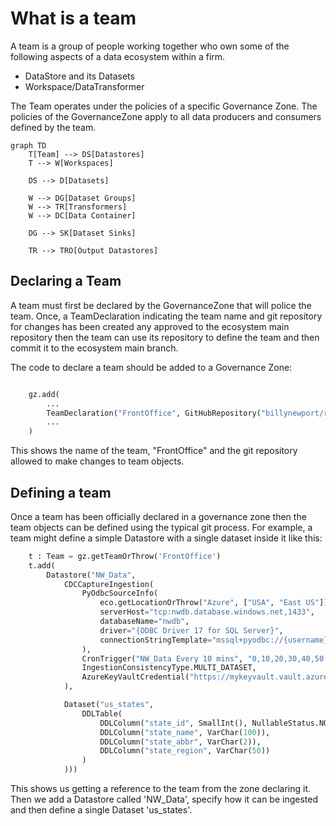 [//]: # (FILEPATH: /Users/billy/Documents/Code/datasurface/docs/Teams.md)

# What is a team

A team is a group of people working together who own some of the following aspects of a data ecosystem within a firm.

- DataStore and its Datasets
- Workspace/DataTransformer

The Team operates under the policies of a specific Governance Zone. The policies of the GovernanceZone apply to all data producers and consumers defined by the team.

```mermaid
graph TD
    T[Team] --> DS[Datastores]
    T --> W[Workspaces]

    DS --> D[Datasets]

    W --> DG[Dataset Groups]
    W --> TR[Transformers]
    W --> DC[Data Container]

    DG --> SK[Dataset Sinks]

    TR --> TRO[Output Datastores]
```

## Declaring a Team

A team must first be declared by the GovernanceZone that will police the team. Once, a TeamDeclaration indicating the team name and git repository for changes has been created any approved to the ecosystem main repository then the team can use its repository to define the team and then commit it to the ecosystem main branch.

The code to declare a team should be added to a Governance Zone:

```python

    gz.add(
        ...
        TeamDeclaration("FrontOffice", GitHubRepository("billynewport/repo", "FOmain")),
        ...
    )
```

This shows the name of the team, "FrontOffice" and the git repository allowed to make changes to team objects.

## Defining a team

Once a team has been officially declared in a governance zone then the team objects can be defined using the typical git process. For example, a team might define a simple Datastore with a single dataset inside it like this:

```python
    t : Team = gz.getTeamOrThrow('FrontOffice')
    t.add(
        Datastore("NW_Data",
            CDCCaptureIngestion(
                PyOdbcSourceInfo(
                    eco.getLocationOrThrow("Azure", ["USA", "East US"]), # Where is the database
                    serverHost="tcp:nwdb.database.windows.net,1433",
                    databaseName="nwdb",
                    driver="{ODBC Driver 17 for SQL Server}",
                    connectionStringTemplate="mssql+pyodbc://{username}:{password}@{serverHost}/{databaseName}?driver={driver}"
                ),
                CronTrigger("NW_Data Every 10 mins", "0,10,20,30,40,50 * * * *"),
                IngestionConsistencyType.MULTI_DATASET,
                AzureKeyVaultCredential("https://mykeyvault.vault.azure.net", "NWDB_Creds")
            ),

            Dataset("us_states",
                DDLTable(
                    DDLColumn("state_id", SmallInt(), NullableStatus.NOT_NULLABLE, PrimaryKeyStatus.PK),
                    DDLColumn("state_name", VarChar(100)),
                    DDLColumn("state_abbr", VarChar(2)),
                    DDLColumn("state_region", VarChar(50))
                )
            )))
```

This shows us getting a reference to the team from the zone declaring it. Then we add a Datastore called 'NW_Data', specify how it can be ingested and then define a single Dataset 'us_states'.
